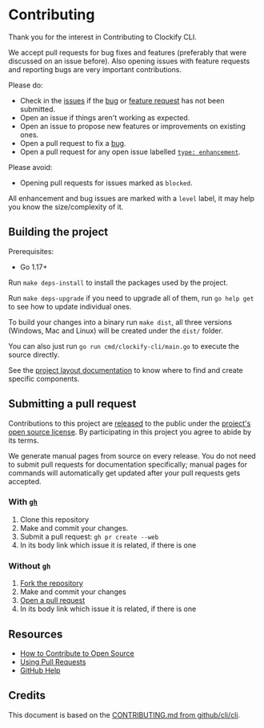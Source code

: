 # Contributing

Thank you for the interest in Contributing to Clockify CLI.

We accept pull requests for bug fixes and features (preferably that were discussed on an issue
before). Also opening issues with feature requests and reporting bugs are very important
contributions.

Please do:

- Check in the [issues][issues] if the [bug][bugs] or [feature request][enhancement] has not been submitted.
- Open an issue if things aren't working as expected.
- Open an issue to propose new features or improvements on existing ones.
- Open a pull request to fix a [bug][bugs].
- Open a pull request for any open issue labelled [`type: enhancement`][enhancement].

Please avoid:

- Opening pull requests for issues marked as `blocked`.

All enhancement and bug issues are marked with a `level` label, it may help you know the
size/complexity of it.

## Building the project

Prerequisites:
- Go 1.17+

Run `make deps-install` to install the packages used by the project.

Run `make deps-upgrade` if you need to upgrade all of them, run `go help get` to see how to update
individual ones.

To build your changes into a binary run `make dist`, all three versions (Windows, Mac and Linux)
will be created under the `dist/` folder.

You can also just run `go run cmd/clockify-cli/main.go` to execute the source directly.

See the [project layout documentation][project layout] to know where to find and create specific
components.

## Submitting a pull request

Contributions to this project are [released][legal] to the public under the
[project's open source license][license]. By participating in this project you agree to abide by
its terms.

We generate manual pages from source on every release. You do not need to submit pull requests for
documentation specifically; manual pages for commands will automatically get updated after your
pull requests gets accepted.

### With [`gh`][gh]

1. Clone this repository
2. Make and commit your changes.
3. Submit a pull request: `gh pr create --web`
4. In its body link which issue it is related, if there is one

### Without `gh`

1. [Fork the repository][fork]
2. Make and commit your changes
3. [Open a pull request][open-pr]
4. In its body link which issue it is related, if there is one

## Resources

- [How to Contribute to Open Source][]
- [Using Pull Requests][]
- [GitHub Help][]

## Credits

This document is based on the [CONTRIBUTING.md from github/cli/cli][credit].

[fork]: https://github.com/lucassabreu/clockify-cli/fork
[open-pr]: https://github.com/lucassabreu/clockify-cli/compare
[credit]: https://github.com/cli/cli/blob/trunk/.github/CONTRIBUTING.md
[issues]: https://github.com/lucassabreu/clockify-cli/issues
[bugs]: https://github.com/lucassabreu/clockify-cli/issues?q=is%3Aopen+is%3Aissue+label%3A%22type%3A+bug%22
[enhancement]: https://github.com/lucassabreu/clockify-cli/issues?q=is%3Aissue+is%3Aopen+label%3A%22type%3A+enhancement%22
[project layout]: ./docs/project-layout.md
[gh]: https://github.com/cli/cli
[legal]: https://docs.github.com/en/free-pro-team@latest/github/site-policy/github-terms-of-service#6-contributions-under-repository-license
[license]: ./LICENSE
[How to Contribute to Open Source]: https://opensource.guide/how-to-contribute/
[Using Pull Requests]: https://docs.github.com/en/free-pro-team@latest/github/collaborating-with-issues-and-pull-requests/about-pull-requests
[GitHub Help]: https://docs.github.com/

